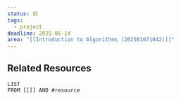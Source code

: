 ```yaml
---
status: 🟨
tags:
  - project
deadline: 2025-05-14
area: "[[Introduction to Algorithms (202501071042)]]"
---
```

## Related Resources

```dataview
LIST
FROM [[]] AND #resource
```

